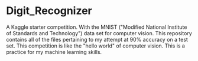 # Digit_Recognizer
A Kaggle starter competition. With the MNIST ("Modified National Institute of Standards and Technology") data set for computer vision. This repository contains all of the files pertaining to my attempt at 90% accuracy on a test set. This competition is like the "hello world" of computer vision. This is a practice for my machine learning skills.
